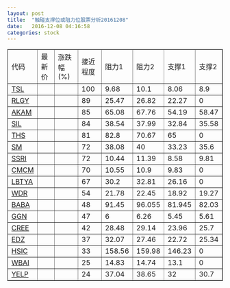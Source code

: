 ```yaml
---
layout: post
title:  "触碰支撑位或阻力位股票分析20161208"
date:   2016-12-08 04:16:58
categories: stock
---
```

<script type="text/javascript">
var stockList = []
stockList.push('gb_tsl');
stockList.push('gb_rlgy');
stockList.push('gb_akam');
stockList.push('gb_sil');
stockList.push('gb_ths');
stockList.push('gb_sm');
stockList.push('gb_ssri');
stockList.push('gb_cmcm');
stockList.push('gb_lbtya');
stockList.push('gb_wdr');
stockList.push('gb_baba');
stockList.push('gb_ggn');
stockList.push('gb_cree');
stockList.push('gb_edz');
stockList.push('gb_hsic');
stockList.push('gb_wbai');
stockList.push('gb_yelp');
</script>
<table border="1">
 <tr>
 <td>代码</td>
 <td>最新价</td>
 <td>涨跌幅(%)</td>
 <td>接近程度</td>
 <td>阻力1</td>
 <td>阻力2</td>
 <td>支撑1</td>
 <td>支撑2</td>
</tr>
  <tr id="tsl" class="red">
  <td><a href="http://stock.finance.sina.com.cn/usstock/quotes/TSL.html" target="_blank">TSL</a></td><td></td><td></td><td>100</td><td>9.68</td><td>10.1</td><td>8.06</td><td>8.9</td></tr>
  <tr id="rlgy" class="red">
  <td><a href="http://stock.finance.sina.com.cn/usstock/quotes/RLGY.html" target="_blank">RLGY</a></td><td></td><td></td><td>89</td><td>25.47</td><td>26.82</td><td>22.27</td><td>0</td></tr>
  <tr id="akam" class="red">
  <td><a href="http://stock.finance.sina.com.cn/usstock/quotes/AKAM.html" target="_blank">AKAM</a></td><td></td><td></td><td>85</td><td>65.08</td><td>67.76</td><td>54.19</td><td>58.47</td></tr>
  <tr id="sil" class="green">
  <td><a href="http://stock.finance.sina.com.cn/usstock/quotes/SIL.html" target="_blank">SIL</a></td><td></td><td></td><td>84</td><td>38.54</td><td>37.99</td><td>32.84</td><td>35.58</td></tr>
  <tr id="ths" class="red">
  <td><a href="http://stock.finance.sina.com.cn/usstock/quotes/THS.html" target="_blank">THS</a></td><td></td><td></td><td>81</td><td>82.8</td><td>70.67</td><td>65</td><td>0</td></tr>
  <tr id="sm" class="red">
  <td><a href="http://stock.finance.sina.com.cn/usstock/quotes/SM.html" target="_blank">SM</a></td><td></td><td></td><td>72</td><td>38.08</td><td>40</td><td>33.23</td><td>35.6</td></tr>
  <tr id="ssri" class="red">
  <td><a href="http://stock.finance.sina.com.cn/usstock/quotes/SSRI.html" target="_blank">SSRI</a></td><td></td><td></td><td>72</td><td>10.44</td><td>11.39</td><td>8.58</td><td>9.81</td></tr>
  <tr id="cmcm" class="green">
  <td><a href="http://stock.finance.sina.com.cn/usstock/quotes/CMCM.html" target="_blank">CMCM</a></td><td></td><td></td><td>70</td><td>10.55</td><td>10.9</td><td>9.83</td><td>0</td></tr>
  <tr id="lbtya" class="red">
  <td><a href="http://stock.finance.sina.com.cn/usstock/quotes/LBTYA.html" target="_blank">LBTYA</a></td><td></td><td></td><td>67</td><td>30.2</td><td>32.81</td><td>26.16</td><td>0</td></tr>
  <tr id="wdr" class="green">
  <td><a href="http://stock.finance.sina.com.cn/usstock/quotes/WDR.html" target="_blank">WDR</a></td><td></td><td></td><td>54</td><td>21.78</td><td>22.45</td><td>18.92</td><td>19.27</td></tr>
  <tr id="baba" class="red">
  <td><a href="http://stock.finance.sina.com.cn/usstock/quotes/BABA.html" target="_blank">BABA</a></td><td></td><td></td><td>48</td><td>91.45</td><td>96.055</td><td>81.945</td><td>82.03</td></tr>
  <tr id="ggn" class="green">
  <td><a href="http://stock.finance.sina.com.cn/usstock/quotes/GGN.html" target="_blank">GGN</a></td><td></td><td></td><td>47</td><td>6</td><td>6.26</td><td>5.45</td><td>5.61</td></tr>
  <tr id="cree" class="green">
  <td><a href="http://stock.finance.sina.com.cn/usstock/quotes/CREE.html" target="_blank">CREE</a></td><td></td><td></td><td>42</td><td>28.48</td><td>29.14</td><td>23.96</td><td>25.7</td></tr>
  <tr id="edz" class="green">
  <td><a href="http://stock.finance.sina.com.cn/usstock/quotes/EDZ.html" target="_blank">EDZ</a></td><td></td><td></td><td>37</td><td>32.07</td><td>27.46</td><td>22.72</td><td>25.34</td></tr>
  <tr id="hsic" class="green">
  <td><a href="http://stock.finance.sina.com.cn/usstock/quotes/HSIC.html" target="_blank">HSIC</a></td><td></td><td></td><td>33</td><td>158.56</td><td>159.98</td><td>146.23</td><td>0</td></tr>
  <tr id="wbai" class="green">
  <td><a href="http://stock.finance.sina.com.cn/usstock/quotes/WBAI.html" target="_blank">WBAI</a></td><td></td><td></td><td>25</td><td>14.83</td><td>14.74</td><td>13.1</td><td>0</td></tr>
  <tr id="yelp" class="red">
  <td><a href="http://stock.finance.sina.com.cn/usstock/quotes/YELP.html" target="_blank">YELP</a></td><td></td><td></td><td>24</td><td>37.04</td><td>38.65</td><td>32</td><td>30.7</td></tr>
</table>
